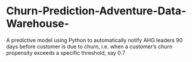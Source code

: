 # Churn-Prediction-Adventure-Data-Warehouse-
A predictive model using Python  to automatically notify AHG leaders 90 days before customer is due to churn, i.e. when a customer’s churn propensity exceeds a specific threshold, say 0.7

